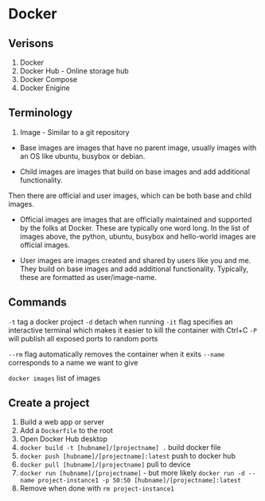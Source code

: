 # Docker

## Verisons

1. Docker
2. Docker Hub - Online storage hub
3. Docker Compose
4. Docker Enigine

## Terminology

1. Image - Similar to a git repository

- Base images are images that have no parent image, usually images with an OS like ubuntu, busybox or debian.

- Child images are images that build on base images and add additional functionality.

Then there are official and user images, which can be both base and child images.

- Official images are images that are officially maintained and supported by the folks at Docker. These are typically one word long. In the list of images above, the python, ubuntu, busybox and hello-world images are official images.

- User images are images created and shared by users like you and me. They build on base images and add additional functionality. Typically, these are formatted as user/image-name.

## Commands

`-t` tag a docker project
`-d` detach when running
`-it` flag specifies an interactive terminal which makes it easier to kill the container with Ctrl+C
`-P` will publish all exposed ports to random ports

`--rm` flag automatically removes the container when it exits
`--name` corresponds to a name we want to give

`docker images` list of images

## Create a project

1. Build a web app or server
2. Add a `Dockerfile` to the root
3. Open Docker Hub desktop
4. `docker build -t [hubname]/[projectname] .` build docker file
5. `docker push [hubname]/[projectname]:latest` push to docker hub
6. `docker pull [hubname]/[projectname]` pull to device
7. `docker run [hubname]/[projectname]` - but more likely `docker run -d --name project-instance1 -p 50:50 [hubname]/[projectname]:latest`
8. Remove when done with `rm project-instance1`
